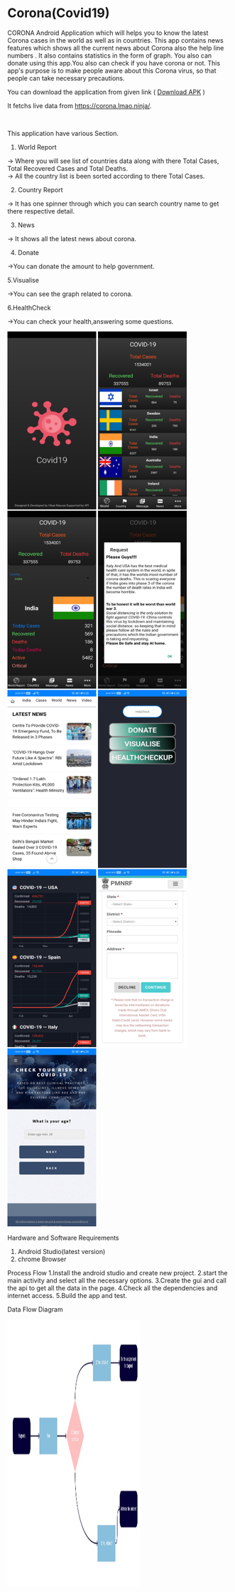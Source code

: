 # Corona(Covid19)

CORONA  Android Application which will helps you to know the latest Corona cases in the world as well as in countries. This app contains news features which shows all the current news about Corona also the help line numbers . It also contains statistics in the form of graph. You also can donate using this app.You also can check if you have corona or not. This app's purpose is to make people aware about this Corona virus, so that people can take necessary precautions. 

You can download the application from given link ( <a href="https://drive.google.com/file/d/1PsLqZ8u-iXsW2A-IdIKTwIktOfmasQg3/view?usp=sharing">Download APK</a> ) <br/>

It fetchs live data from <a href="https://corona.lmao.ninja/">https://corona.lmao.ninja/</a>.

<br/>

This application have various Section.

1. World Report

-> Where you will see list of countries data along with there Total Cases, Total Recovered Cases and Total Deaths.
<br/>
-> All the country list is been sorted according to there Total Cases.

2. Country Report

-> It has one spinner through which you can search country name to get there respective detail.

3.  News

-> It shows all the latest news about corona.

4. Donate

->You can donate the amount to help government.

5.Visualise

->You can see the graph related to corona.

6.HealthCheck

->You can check your health,answering some questions.

<p float = "left">
  
<img src ="Images/home.jpg"  width="200" height="400">
<img src ="Images/world.jpg"  width="200" height="400">
<img src ="Images/country.jpg"  width="200" height="400">
<img src ="Images/msg.jpg"  width="200" height="400">
<img src ="Images/news.jpg"  width="200" height="400">
<img src ="Images/help.jpg"  width="200" height="400">
<img src ="Images/vis.jpg"  width="200" height="400">
<img src ="Images/donate.jpg"  width="200" height="400">
<img src ="Images/check.jpg"  width="200" height="400">
</p>

Hardware and Software Requirements
1. Android Studio(latest version)
2. chrome Browser

Process Flow
1.Install the android studio and create new project.
2.start the main activity and select all the necessary options.
3.Create the gui and call the api to get all the data in the page.
4.Check all the dependencies and internet access.
5.Build the app and test.

Data Flow Diagram

<img src ="Images/df.PNG"  width="300" height="600">
